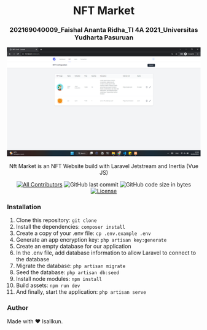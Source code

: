 <h1 align="center">NFT Market</h1>
<h3 align="center">202169040009_Faishal Ananta Ridha_TI 4A 2021_Universitas Yudharta Pasuruan</h3>

![NFTMarket Screenshot](https://raw.githubusercontent.com/Isallkun/nftmarket/master/nftmarket.png)

<p align="center">Nft Market is an NFT Website build with Laravel Jetstream and Inertia (Vue JS)</p>
<div align="center">

[![All Contributors](https://img.shields.io/github/contributors/isallkun/nftmarket)](https://github.com/isallkun/nftmarket/graphs/contributors)
![GitHub last commit](https://img.shields.io/github/last-commit/isallkun/nftmarket.svg)
![GitHub code size in bytes](https://img.shields.io/github/languages/code-size/isallkun/nftmarket)
[![License](https://img.shields.io/github/license/isallkun/nftmarket.svg)](LICENSE)

</div>

### Installation

1. Clone this repository: `git clone`
2. Install the dependencies: `composer install`
3. Create a copy of your .env file: `cp .env.example .env`
4. Generate an app encryption key: `php artisan key:generate`
5. Create an empty database for our application
6. In the .env file, add database information to allow Laravel to connect to the database
7. Migrate the database: `php artisan migrate`
8. Seed the database: `php artisan db:seed`
9. Install node modules: `npm install`
10. Build assets: `npm run dev`
11. And finally, start the application: `php artisan serve`

### Author

Made with &hearts; Isallkun.
